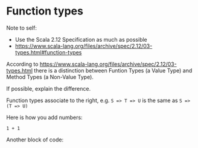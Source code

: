 # Function types

Note to self: 
* Use the Scala 2.12 Specification as much as possible
* https://www.scala-lang.org/files/archive/spec/2.12/03-types.html#function-types

According to https://www.scala-lang.org/files/archive/spec/2.12/03-types.html
there is a distinction between Funtion Types (a Value Type) and Method Types (a Non-Value Type).

If possible, explain the difference.

Function types associate to the right, e.g. `S => T => U` is the same as `S => (T => U)`

Here is how you add numbers:

```tut
1 + 1
```

Another block of code:
